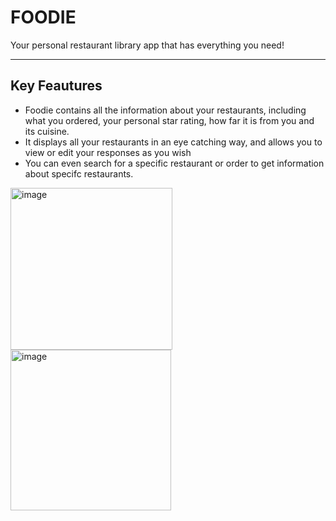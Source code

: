 # FOODIE

Your personal restaurant library app that has everything you need!

------------------------------------------------------------------------------

## Key Feautures

- Foodie contains all the information about your restaurants, including what you ordered, your personal star rating, how far it is from you and its cuisine.
- It displays all your restaurants in an eye catching way, and allows you to view or edit your responses as you wish
- You can even search for a specific restaurant or order to get information about specifc restaurants.

<p float="center">
<img width="259" alt="image" src="https://user-images.githubusercontent.com/75464678/190012270-e59f05e4-c080-4d94-88b9-cfb8074e898d.png">
  
  
<img width="257" alt="image" src="https://user-images.githubusercontent.com/75464678/190011933-e995bf13-5273-45ef-8de8-83ce4baa33b7.png">
  </p>

